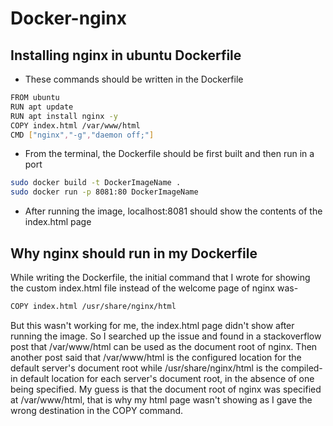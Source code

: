 # Docker-nginx
## Installing nginx in ubuntu Dockerfile
- These commands should be written in the Dockerfile
```sh
FROM ubuntu
RUN apt update
RUN apt install nginx -y
COPY index.html /var/www/html
CMD ["nginx","-g","daemon off;"]
```
- From the terminal, the Dockerfile should be first built and then run in a port
```sh
sudo docker build -t DockerImageName .
sudo docker run -p 8081:80 DockerImageName
```
- After running the image, localhost:8081 should show the contents of the index.html page
## Why nginx should run in my Dockerfile
While writing the Dockerfile, the initial command that I wrote for showing the custom index.html file instead of the welcome page of nginx was- 
```sh
COPY index.html /usr/share/nginx/html
```
But this wasn't working for me, the index.html page didn't show after running the image. So I searched up the issue and found in a stackoverflow post that /var/www/html can be used as the document root of nginx. Then another post said that /var/www/html is the configured location for the default server's document root while /usr/share/nginx/html is the compiled-in default location for each server's document root, in the absence of one being specified.
My guess is that the document root of nginx was specified at /var/www/html, that is why my html page wasn't showing as I gave the wrong destination in the COPY command.
